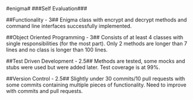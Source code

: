 #enigma#
###Self Evaluation###

##Functionality - 3##
Enigma class with encrypt and decrypt methods and command line interfaces successfully implemented.

##Object Oriented Programming - 3##
Consists of at least 4 classes with single responsibilities (for the most part). Only 2 methods are longer than 7 lines and no class is longer than 100 lines.

##Test Driven Development - 2.5##
Methods are tested, some mocks and stubs were used but were added later. Test coverage is at 99%.

##Version Control - 2.5##
Slightly under 30 commits/10 pull requests with some commits containing multiple pieces of functionality. Need to improve with commits and pull requests.
